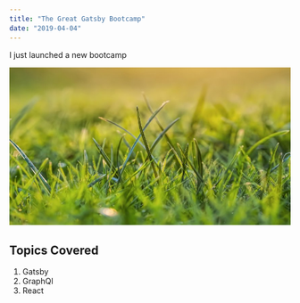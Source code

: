 ```yaml
---
title: "The Great Gatsby Bootcamp"
date: "2019-04-04"
---
```


I just launched a new bootcamp

![Grass](grasspic.png)

## Topics Covered

1. Gatsby
2. GraphQl
3. React